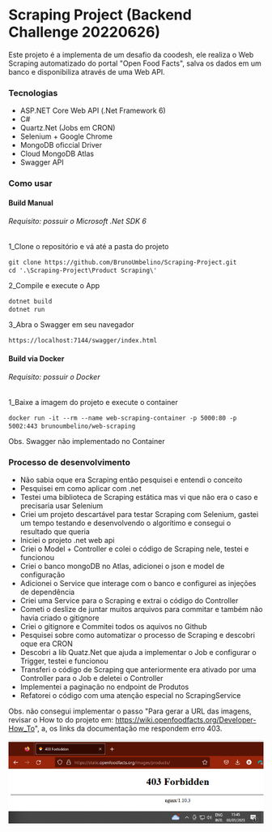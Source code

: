 # Scraping Project (Backend Challenge 20220626)

Este projeto é a implementa de um desafio da coodesh, ele realiza o Web Scraping automatizado do portal "Open Food Facts", salva os dados em um banco e disponibiliza através de uma Web API.

### Tecnologias

* ASP.NET Core Web API (.Net Framework 6)
* C# 
* Quartz.Net (Jobs em CRON)
* Selenium + Google Chrome
* MongoDB oficcial Driver
* Cloud MongoDB Atlas
* Swagger API


### Como usar

#### Build Manual

###### Requisito: possuir o Microsoft .Net SDK 6
1_Clone o repositório e vá até a pasta do projeto

    git clone https://github.com/BrunoUmbelino/Scraping-Project.git
    cd '.\Scraping-Project\Product Scraping\'

2_Compile e execute o App

    dotnet build
    dotnet run

3_Abra o Swagger em seu navegador

    https://localhost:7144/swagger/index.html


#### Build via Docker

###### Requisito: possuir o Docker
1_Baixe a imagem do projeto e execute o container

    docker run -it --rm --name web-scraping-container -p 5000:80 -p 5002:443 brunoumbelino/web-scraping
    
Obs. Swagger não implementado no Container 


### Processo de desenvolvimento

* Não sabia oque era Scraping então pesquisei e entendi o conceito <br>
* Pesquisei em como aplicar com .net <br>
* Testei uma biblioteca de Scraping estática mas vi que não era o caso e precisaria usar Selenium <br>
* Criei um projeto descartável para testar Scraping com Selenium, gastei um tempo testando e desenvolvendo o algorítimo e consegui o resultado que queria <br>
* Iniciei o projeto .net web api <br>
* Criei o Model + Controller e colei o código de Scraping nele, testei e funcionou <br>
* Criei o banco mongoDB no Atlas, adicionei o json e model de configuração <br>
* Adicionei o Service que interage com o banco e configurei as injeções de dependência <br>
* Criei uma Service para o Scraping e extrai o código do Controller <br>
* Cometi o deslize de juntar muitos arquivos para commitar e também não havia criado o gitignore <br>
* Criei o gitignore e Commitei todos os aquivos no Github <br>
* Pesquisei sobre como automatizar o processo de Scraping e descobri oque era CRON <br>
* Descobri a lib Quatz.Net que ajuda a implementar o Job e configurar o Trigger, testei e funcionou <br>
* Transferi o código de Scraping que anteriormente era ativado por uma Controller para o Job e deletei o Controller <br>
* Implementei a paginação no endpoint de Produtos 
* Refatorei o código com uma atenção especial no ScrapingService <br>

Obs. não consegui implementar o passo "Para gerar a URL das imagens, revisar o How to do projeto em: https://wiki.openfoodfacts.org/Developer-How_To",
a, os links da documentação me respondem erro 403.

![erro403_doc_imagens_url](https://github.com/BrunoUmbelino/Scraping-Project/blob/main/Product%20Scraping/403.png)
